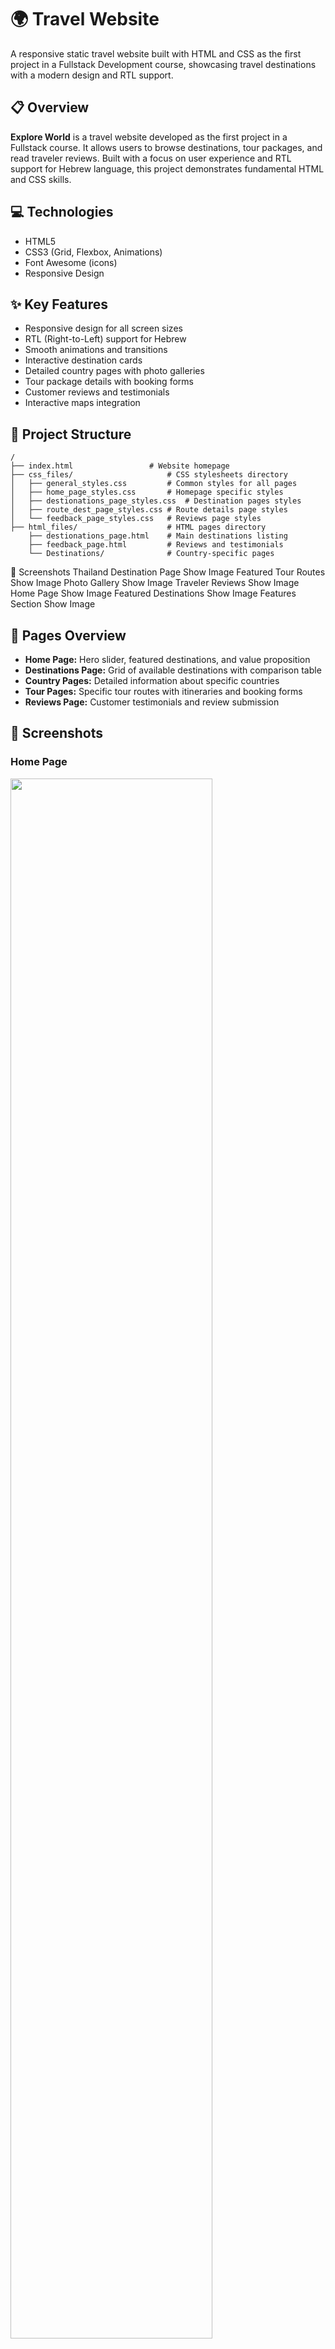 # 🌍 Travel Website 
A responsive static travel website built with HTML and CSS as the first project in a Fullstack Development course, showcasing travel destinations with a modern design and RTL support.

## 📋 Overview

**Explore World** is a travel website developed as the first project in a Fullstack course. It allows users to browse destinations, tour packages, and read traveler reviews. Built with a focus on user experience and RTL support for Hebrew language, this project demonstrates fundamental HTML and CSS skills.

## 💻 Technologies

- HTML5
- CSS3 (Grid, Flexbox, Animations)
- Font Awesome (icons)
- Responsive Design

## ✨ Key Features

- Responsive design for all screen sizes
- RTL (Right-to-Left) support for Hebrew
- Smooth animations and transitions
- Interactive destination cards
- Detailed country pages with photo galleries
- Tour package details with booking forms
- Customer reviews and testimonials
- Interactive maps integration

## 📁 Project Structure

```
/
├── index.html                 # Website homepage
├── css_files/                     # CSS stylesheets directory
│   ├── general_styles.css         # Common styles for all pages
│   ├── home_page_styles.css       # Homepage specific styles
│   ├── destionations_page_styles.css  # Destination pages styles
│   ├── route_dest_page_styles.css # Route details page styles
│   └── feedback_page_styles.css   # Reviews page styles
├── html_files/                    # HTML pages directory
    ├── destionations_page.html    # Main destinations listing
    ├── feedback_page.html         # Reviews and testimonials
    └── Destinations/              # Country-specific pages
```

📸 Screenshots
Thailand Destination Page
Show Image
Featured Tour Routes
Show Image
Photo Gallery
Show Image
Traveler Reviews
Show Image
Home Page
Show Image
Featured Destinations
Show Image
Features Section
Show Image
## 📑 Pages Overview

- **Home Page:** Hero slider, featured destinations, and value proposition
- **Destinations Page:** Grid of available destinations with comparison table
- **Country Pages:** Detailed information about specific countries
- **Tour Pages:** Specific tour routes with itineraries and booking forms
- **Reviews Page:** Customer testimonials and review submission

## 📸 Screenshots
### Home Page
<p align="left">
<img src="https://github.com/Tehila-David/Static_Website/blob/main/Screenshots/home_page.png" width="80%">
</p>

### Destinations Page
<p align="left">
<img src="https://github.com/Tehila-David/Static_Website/blob/main/Screenshots/country_page.png" width="80%">
</p>

### Thailand Destination Page
<p align="left">
<img src="https://github.com/Tehila-David/Static_Website/blob/main/Screenshots/dest_page.png" width="80%">
</p>

### Feedback Page
<p align="left">
<img src="https://github.com/Tehila-David/Static_Website/blob/main/Screenshots/feedback_page.png" width="80%">
</p>







